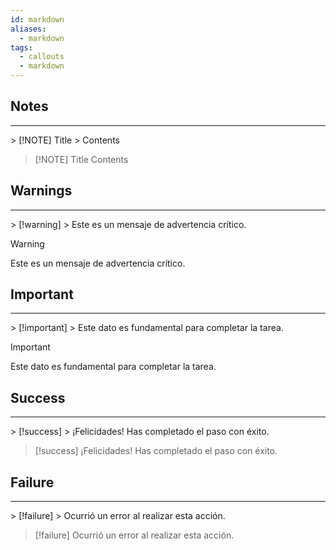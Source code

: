```yaml
---
id: markdown
aliases:
  - markdown
tags:
  - callouts
  - markdown
---
```

## Notes
---
\> [!NOTE] Title
\> Contents

> [!NOTE] Title
> Contents
## Warnings
---
\> [!warning]
\> Este es un mensaje de advertencia crítico.

> [!warning]
> Este es un mensaje de advertencia crítico.
## Important
---
\> [!important]
\> Este dato es fundamental para completar la tarea.

> [!important]
> Este dato es fundamental para completar la tarea.
## Success
---
\> [!success]
\> ¡Felicidades! Has completado el paso con éxito.

> [!success]
> ¡Felicidades! Has completado el paso con éxito.

## Failure
---
\> [!failure]
\> Ocurrió un error al realizar esta acción.

> [!failure]
> Ocurrió un error al realizar esta acción.
